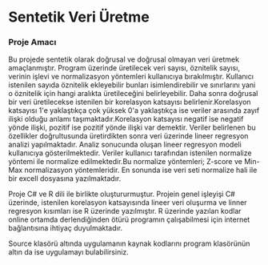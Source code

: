 # Sentetik Veri Üretme

### Proje Amacı

Bu projede sentetik olarak doğrusal ve doğrusal olmayan veri üretmek amaçlanmıştır. Program üzerinde üretilecek veri sayısı, öznitelik sayısı, verinin işlevi ve normalizasyon yöntemleri kullanıcıya bırakılmıştır. Kullanıcı istenilen sayıda öznitelik ekleyebilir bunları isimlendirebilir ve sınırlarını yani o öznitelik için hangi aralıkta üretileceğini belirleyebilir. Daha sonra doğrusal bir veri üretilecekse istenilen bir korelasyon katsayısı belirlenir.Korelasyon katsayısı 1'e yaklaştıkça çok yüksek 0'a yaklaştıkça ise veriler arasında zayıf ilişki olduğu anlamı taşımaktadır.Korelasyon katsayısı negatif ise negatif yönde ilişki, pozitif ise pozitif yönde ilişki var demektir. Veriler belirlenen bu özellikler doğrultusunda üretirdikten sonra veri üzerinde lineer regresyon analizi yapılmaktadır. Analiz sonucunda oluşan lineer regresyon modeli kullanıcıya gösterilmektedir. Veriler kullanıcı tarafından istenilen normalize yöntemi ile normalize edilmektedir.Bu normalize yöntemleri; Z-score ve Min-Max normalizasyon yöntemleridir. En sonunda ise veri seti normalize hali ile bir excell dosyasına yazılmaktadır.

Proje C# ve R dili ile birlikte oluştururmuştur. Projein genel işleyişi C# üzerinde, istenilen korelasyon katsayısında lineer veri oluşurma ve linner regresyon kısımları ise R üzerinde yazılmıştır. R üzerinde yazılan kodlar online ortamda derlendiğinden ötürü programın çalışabilmesi için internet bağlantısına ihtiyaç duyulmaktadır.

Source klasörü altında uygulamanın kaynak kodlarını program klasörünün altın da ise uygulamayı bulabilirsiniz. 
